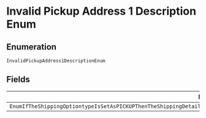 
# Invalid Pickup Address 1 Description Enum

## Enumeration

`InvalidPickupAddress1DescriptionEnum`

## Fields

| Name |
|  --- |
| `EnumIfTheShippingOptiontypeIsSetAsPICKUPThenTheShippingDetailnamefullNameShouldStartWithS2SMeaningShipToStoreExampleS2SMyStore` |


